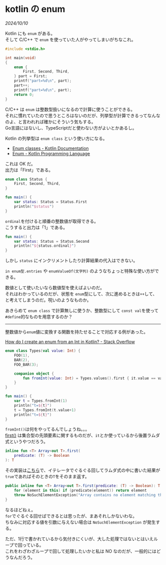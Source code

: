 # kotlin の enum

<i>2024/10/10</i>

Kotlin にも `enum` がある。  
そして C/C++ で `enum` を使っていた人がやってしまいがちなこれ。

```c
#include <stdio.h>

int main(void)
{
    enum {
        First, Second, Third,
    } part = First;
    printf("part=%d\n", part);
    part++;
    printf("part=%d\n", part);
    return 0;
}
```

C/C++ は `enum` は整数型扱いになるので計算に使うことができる。  
それに慣れていたので思うところはないのだが、列挙型が計算できるってなんなのよ、と言われれば確かにそういう気もする。  
Go言語にはないし、TypeScriptだと使わない方がよいとかあるし。

Kotlin の列挙型は `enum class` という使い方になる。

* [Enum classes - Kotlin Documentation](https://kotlinlang.org/docs/enum-classes.html)
* [Enum - Kotlin Programming Language](https://kotlinlang.org/api/latest/jvm/stdlib/kotlin/-enum/)

これは OK だ。  
出力は「First」である。

```kotlin
enum class Status {
    First, Second, Third,
}

fun main() {
    var status: Status = Status.First
    println("$status")
}
```

`ordinal`を付けると順番の整数値が取得できる。  
こうすると出力は「1」である。

```kotlin
fun main() {
    var status: Status = Status.Second
    println("${status.ordinal}")
}
```

しかし `status` にインクリメントしたり計算結果の代入はできない。

`in enum型.entries` や `enumValueOf(文字列)` のようなちょっと特殊な使い方ができる。

数値として使いたいなら数値型を使えばよいのだ。  
それはわかっているのだが、状態を `enum`型にして、次に進めるときは`++`して、と考えてしまうのだ。呪いのようなものか。

あきらめて `enum class` で計算無しに使うか、整数型にして `const val`を使って `#define`的なものを用意するのか？  

----

整数値から`enum`値に変換する関数を持たせることで対応する例があった。

[How do I create an enum from an Int in Kotlin? - Stack Overflow](https://stackoverflow.com/questions/53523948/how-do-i-create-an-enum-from-an-int-in-kotlin)

```kotlin
enum class Types(val value: Int) {
    FOO(1),
    BAR(2),
    FOO_BAR(3);

    companion object {
        fun fromInt(value: Int) = Types.values().first { it.value == value }
    }
}

fun main() {
    var t = Types.fromInt(1)
    println("t=${t}")
    t = Types.fromInt(t.value+1)
    println("t=${t}")
}
```

`fromInt()`は何をやってるんでしょうね。。。  
[first()](https://kotlinlang.org/api/latest/jvm/stdlib/kotlin.collections/first.html) は集合型の先頭要素に関するものだが、`it`とか使っているから後置ラムダ式というやつだろう。  

```kotlin
inline fun <T> Array<out T>.first(
    predicate: (T) -> Boolean
): T
```

その実装は[こちら](https://github.com/JetBrains/kotlin/blob/eb6e6b7b526f06ff72b56de3c7949d91f84d50e6/libraries/stdlib/common/src/generated/_Arrays.kt#L1136)で、イテレータでぐるぐる回してラムダ式の中に書いた結果が`true`であればそのときの`T`をそのまま返す。

```kotlin
public inline fun <T> Array<out T>.first(predicate: (T) -> Boolean): T {
    for (element in this) if (predicate(element)) return element
    throw NoSuchElementException("Array contains no element matching the predicate.")
}
```

なるほどねぇ。  
`for`でぐるぐる回せばできるとは思ったが、まあそれしかないわな。  
ちなみに対応する値を引数に与えない場合は `NoSuchElementException` が発生する。

ただ、1行で書かれているから気付きにくいが、大した処理ではないとはいえループで回っている。  
これをわざわざループで回して処理したいかと私は NO なのだが、一般的にはどうなんだろう。
